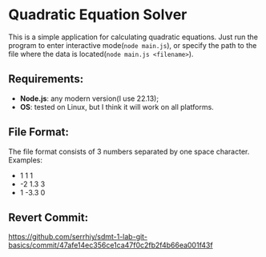 # Quadratic Equation Solver
This is a simple application for calculating quadratic equations. Just run the program to enter interactive mode(`node main.js`), or specify the path to the file where the data is located(`node main.js <filename>`).

## Requirements:
- **Node.js**: any modern version(I use 22.13);
- **OS**: tested on Linux, but I think it will work on all platforms.

## File Format:
The file format consists of 3 numbers separated by one space character. Examples:
- 1 1 1
- -2 1.3 3
- 1 -3.3 0

## Revert Commit:
https://github.com/serrhiy/sdmt-1-lab-git-basics/commit/47afe14ec356ce1ca47f0c2fb2f4b66ea001f43f
